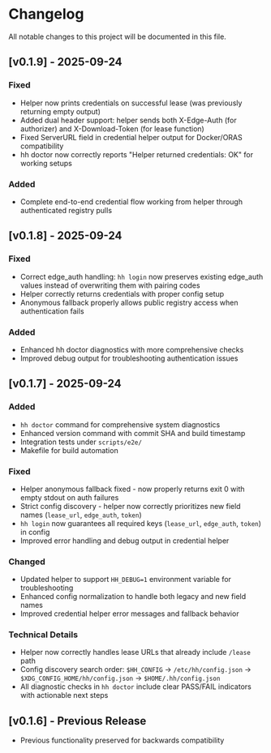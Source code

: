 # Changelog

All notable changes to this project will be documented in this file.

## [v0.1.9] - 2025-09-24

### Fixed
- Helper now prints credentials on successful lease (was previously returning empty output)
- Added dual header support: helper sends both X-Edge-Auth (for authorizer) and X-Download-Token (for lease function)
- Fixed ServerURL field in credential helper output for Docker/ORAS compatibility
- hh doctor now correctly reports "Helper returned credentials: OK" for working setups

### Added
- Complete end-to-end credential flow working from helper through authenticated registry pulls

## [v0.1.8] - 2025-09-24

### Fixed
- Correct edge_auth handling: `hh login` now preserves existing edge_auth values instead of overwriting them with pairing codes
- Helper correctly returns credentials with proper config setup
- Anonymous fallback properly allows public registry access when authentication fails

### Added
- Enhanced hh doctor diagnostics with more comprehensive checks
- Improved debug output for troubleshooting authentication issues

## [v0.1.7] - 2025-09-24

### Added
- `hh doctor` command for comprehensive system diagnostics
- Enhanced version command with commit SHA and build timestamp
- Integration tests under `scripts/e2e/`
- Makefile for build automation

### Fixed
- Helper anonymous fallback fixed - now properly returns exit 0 with empty stdout on auth failures
- Strict config discovery - helper now correctly prioritizes new field names (`lease_url`, `edge_auth`, `token`)
- `hh login` now guarantees all required keys (`lease_url`, `edge_auth`, `token`) in config
- Improved error handling and debug output in credential helper

### Changed
- Updated helper to support `HH_DEBUG=1` environment variable for troubleshooting
- Enhanced config normalization to handle both legacy and new field names
- Improved credential helper error messages and fallback behavior

### Technical Details
- Helper now correctly handles lease URLs that already include `/lease` path
- Config discovery search order: `$HH_CONFIG` → `/etc/hh/config.json` → `$XDG_CONFIG_HOME/hh/config.json` → `$HOME/.hh/config.json`
- All diagnostic checks in `hh doctor` include clear PASS/FAIL indicators with actionable next steps

## [v0.1.6] - Previous Release
- Previous functionality preserved for backwards compatibility